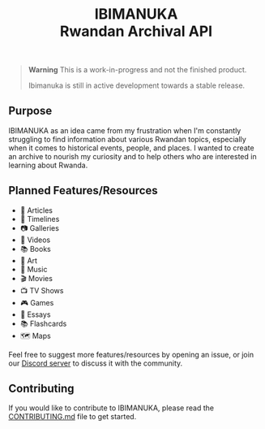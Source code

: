 <div align="center">
  <h1>IBIMANUKA <br> Rwandan Archival API</h1>
  <br>
</div>

> **Warning**
> This is a work-in-progress and not the finished product.
>
> Ibimanuka is still in active development towards a stable release.
>


## Purpose

IBIMANUKA as an idea came from my frustration when I'm constantly struggling to find information about various Rwandan topics, especially when it comes to historical events, people, and places. I wanted to create an archive to nourish my curiosity and to help others who are interested in learning about Rwanda.

## Planned Features/Resources

- 📖 Articles
- 📜 Timelines
- 📷 Galleries
- 🎥 Videos
- 📚 Books
- 🎨 Art
- 🎵 Music
- 🎬 Movies
- 📺 TV Shows
- 🎮 Games
- 📝 Essays
- 📚 Flashcards
- 🗺️ Maps

Feel free to suggest more features/resources by opening an issue, or join our [Discord server](https://discord.gg/683FABbWpR) to discuss it with the community.

## Contributing

If you would like to contribute to IBIMANUKA, please read the [CONTRIBUTING.md](./CONTRIBUTING.md) file to get started.
